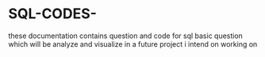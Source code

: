 # SQL-CODES-
these documentation contains question and code for sql basic question which will be analyze and visualize in a future project i intend on working on 
